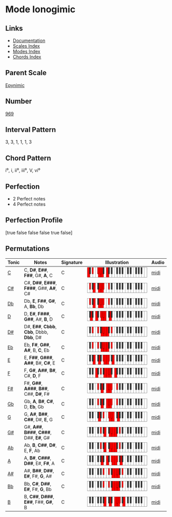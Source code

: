 # Mode Ionogimic

## Links

- [Documentation](index.md)
- [Scales Index](Scales.md)
- [Modes Index](Modes.md)
- [Chords Index](Chords.md)

## Parent Scale

[Epynimic](ScaleEpynimic.md)

## Number

[969](https://ianring.com/musictheory/scales/969)

## Interval Pattern

3, 3, 1, 1, 1, 3

## Chord Pattern

i⁰, i, ii⁰, iii⁰, V, vi⁰

## Perfection

- 2 Perfect notes
- 4 Perfect notes

## Perfection Profile

[true false false false true false]

## Permutations

| Tonic | Notes | Signature | Illustration | Audio |
|-------|-------|-----------|--------------|-------|
| [C](ModeCNaturalIonogimic.md) | C, **D#**, **E##**, **F##**, G#, **A**, C | C | ![CNaturalIonogimic](ModeCNaturalIonogimic.png) | [midi](https://github.com/edipermadi/music/blob/main/docs/ModeCNaturalIonogimic.mid?raw=true) |
| [C#](ModeCSharpIonogimic.md) | C#, **D##**, **E###**, **F###**, G##, **A#**, C# | C | ![CSharpIonogimic](ModeCSharpIonogimic.png) | [midi](https://github.com/edipermadi/music/blob/main/docs/ModeCSharpIonogimic.mid?raw=true) |
| [Db](ModeDFlatIonogimic.md) | Db, **E**, **F##**, **G#**, A, **Bb**, Db | C | ![DFlatIonogimic](ModeDFlatIonogimic.png) | [midi](https://github.com/edipermadi/music/blob/main/docs/ModeDFlatIonogimic.mid?raw=true) |
| [D](ModeDNaturalIonogimic.md) | D, **E#**, **F###**, **G##**, A#, **B**, D | C | ![DNaturalIonogimic](ModeDNaturalIonogimic.png) | [midi](https://github.com/edipermadi/music/blob/main/docs/ModeDNaturalIonogimic.mid?raw=true) |
| [D#](ModeDSharpIonogimic.md) | D#, **E##**, **Cbbb**, **Cbb**, Dbbb, **Dbb**, D# | C | ![DSharpIonogimic](ModeDSharpIonogimic.png) | [midi](https://github.com/edipermadi/music/blob/main/docs/ModeDSharpIonogimic.mid?raw=true) |
| [Eb](ModeEFlatIonogimic.md) | Eb, **F#**, **G##**, **A#**, B, **C**, Eb | C | ![EFlatIonogimic](ModeEFlatIonogimic.png) | [midi](https://github.com/edipermadi/music/blob/main/docs/ModeEFlatIonogimic.mid?raw=true) |
| [E](ModeENaturalIonogimic.md) | E, **F##**, **G###**, **A##**, B#, **C#**, E | C | ![ENaturalIonogimic](ModeENaturalIonogimic.png) | [midi](https://github.com/edipermadi/music/blob/main/docs/ModeENaturalIonogimic.mid?raw=true) |
| [F](ModeFNaturalIonogimic.md) | F, **G#**, **A##**, **B#**, C#, **D**, F | C | ![FNaturalIonogimic](ModeFNaturalIonogimic.png) | [midi](https://github.com/edipermadi/music/blob/main/docs/ModeFNaturalIonogimic.mid?raw=true) |
| [F#](ModeFSharpIonogimic.md) | F#, **G##**, **A###**, **B##**, C##, **D#**, F# | C | ![FSharpIonogimic](ModeFSharpIonogimic.png) | [midi](https://github.com/edipermadi/music/blob/main/docs/ModeFSharpIonogimic.mid?raw=true) |
| [Gb](ModeGFlatIonogimic.md) | Gb, **A**, **B#**, **C#**, D, **Eb**, Gb | C | ![GFlatIonogimic](ModeGFlatIonogimic.png) | [midi](https://github.com/edipermadi/music/blob/main/docs/ModeGFlatIonogimic.mid?raw=true) |
| [G](ModeGNaturalIonogimic.md) | G, **A#**, **B##**, **C##**, D#, **E**, G | C | ![GNaturalIonogimic](ModeGNaturalIonogimic.png) | [midi](https://github.com/edipermadi/music/blob/main/docs/ModeGNaturalIonogimic.mid?raw=true) |
| [G#](ModeGSharpIonogimic.md) | G#, **A##**, **B###**, **C###**, D##, **E#**, G# | C | ![GSharpIonogimic](ModeGSharpIonogimic.png) | [midi](https://github.com/edipermadi/music/blob/main/docs/ModeGSharpIonogimic.mid?raw=true) |
| [Ab](ModeAFlatIonogimic.md) | Ab, **B**, **C##**, **D#**, E, **F**, Ab | C | ![AFlatIonogimic](ModeAFlatIonogimic.png) | [midi](https://github.com/edipermadi/music/blob/main/docs/ModeAFlatIonogimic.mid?raw=true) |
| [A](ModeANaturalIonogimic.md) | A, **B#**, **C###**, **D##**, E#, **F#**, A | C | ![ANaturalIonogimic](ModeANaturalIonogimic.png) | [midi](https://github.com/edipermadi/music/blob/main/docs/ModeANaturalIonogimic.mid?raw=true) |
| [A#](ModeASharpIonogimic.md) | A#, **B##**, **D##**, **E#**, F#, **G**, A# | C | ![ASharpIonogimic](ModeASharpIonogimic.png) | [midi](https://github.com/edipermadi/music/blob/main/docs/ModeASharpIonogimic.mid?raw=true) |
| [Bb](ModeBFlatIonogimic.md) | Bb, **C#**, **D##**, **E#**, F#, **G**, Bb | C | ![BFlatIonogimic](ModeBFlatIonogimic.png) | [midi](https://github.com/edipermadi/music/blob/main/docs/ModeBFlatIonogimic.mid?raw=true) |
| [B](ModeBNaturalIonogimic.md) | B, **C##**, **D###**, **E##**, F##, **G#**, B | C | ![BNaturalIonogimic](ModeBNaturalIonogimic.png) | [midi](https://github.com/edipermadi/music/blob/main/docs/ModeBNaturalIonogimic.mid?raw=true) |
